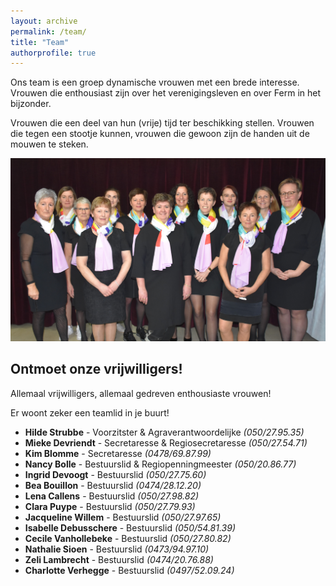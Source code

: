 ```yaml
---
layout: archive
permalink: /team/
title: "Team"
authorprofile: true
---
```


Ons team is een groep dynamische vrouwen met een brede interesse. Vrouwen die enthousiast zijn over het verenigingsleven en over Ferm in het bijzonder.

Vrouwen die een deel van hun (vrije) tijd ter beschikking stellen. Vrouwen die tegen een stootje kunnen‚ vrouwen die gewoon zijn de handen uit de mouwen te steken.

![Team](./../assets/media/team.jpg)

## Ontmoet onze vrijwilligers!

Allemaal vrijwilligers, allemaal gedreven enthousiaste vrouwen!

Er woont zeker een teamlid in je buurt!

- **Hilde Strubbe** - Voorzitster & Agraverantwoordelijke _(050/27.95.35)_
- **Mieke Devriendt** - Secretaresse & Regiosecretaresse _(050/27.54.71)_
- **Kim Blomme** - Secretaresse _(0478/69.87.99)_
- **Nancy Bolle** - Bestuurslid & Regiopenningmeester _(050/20.86.77)_
- **Ingrid Devoogt** - Bestuurslid _(050/27.75.60)_
- **Bea Bouillon** - Bestuurslid _(0474/28.12.20)_
- **Lena Callens** - Bestuurslid _(050/27.98.82)_
- **Clara Puype** - Bestuurslid _(050/27.79.93)_
- **Jacqueline Willem** - Bestuurslid _(050/27.97.65)_
- **Isabelle Debusschere** - Bestuurslid _(050/54.81.39)_
- **Cecile Vanhollebeke** - Bestuurslid _(050/27.80.82)_
- **Nathalie Sioen** - Bestuurslid _(0473/94.97.10)_
- **Zeli Lambrecht** - Bestuurslid _(0474/20.76.88)_
- **Charlotte Verhegge** - Bestuurslid _(0497/52.09.24)_
